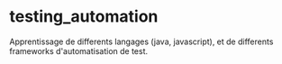 # testing_automation

Apprentissage de differents langages (java, javascript), et de differents frameworks d'automatisation de test.


